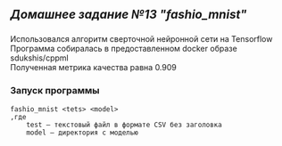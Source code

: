 ## *Домашнее задание №13 "fashio_mnist"* 

### 
Использовался алгоритм сверточной нейронной сети на Tensorflow  
Программа собиралась в предоставленном docker образе sdukshis/cppml  
Полученная метрика качества равна 0.909

### Запуск программы
```
fashio_mnist <tets> <model>
,где
    test – текстовый файл в формате CSV без заголовка
    model – директория с моделью 
```
